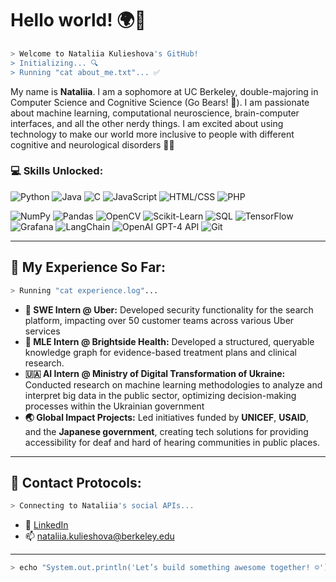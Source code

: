 # Hello world! 🌍🚀  

```bash
> Welcome to Nataliia Kulieshova's GitHub!  
> Initializing... 🔍  
> Running "cat about_me.txt"... ✅
```

My name is **Nataliia**. I am a sophomore at UC Berkeley, double-majoring in Computer Science and Cognitive Science (Go Bears! 🐻). I am passionate about machine learning, computational neuroscience, brain-computer interfaces, and all the other nerdy things. I am excited about using technology to make our world more inclusive to people with different cognitive and neurological disorders 🧠✨

### 💻 Skills Unlocked:
![Python](https://img.shields.io/badge/-Python-3776AB?logo=python&logoColor=white&style=for-the-badge)
![Java](https://img.shields.io/badge/-Java-007396?logo=java&logoColor=white&style=for-the-badge)
![C](https://img.shields.io/badge/-C-A8B9CC?logo=c&logoColor=white&style=for-the-badge)
![JavaScript](https://img.shields.io/badge/-JavaScript-F7DF1E?logo=javascript&logoColor=black&style=for-the-badge)
![HTML/CSS](https://img.shields.io/badge/-HTML%2FCSS-E34F26?logo=html5&logoColor=white&style=for-the-badge)
![PHP](https://img.shields.io/badge/-PHP-777BB4?logo=php&logoColor=white&style=for-the-badge)

![NumPy](https://img.shields.io/badge/-NumPy-013243?logo=numpy&logoColor=white&style=for-the-badge)
![Pandas](https://img.shields.io/badge/-Pandas-150458?logo=pandas&logoColor=white&style=for-the-badge)
![OpenCV](https://img.shields.io/badge/-OpenCV-5C3EE8?logo=opencv&logoColor=white&style=for-the-badge)
![Scikit-Learn](https://img.shields.io/badge/-Scikit%20Learn-F7931E?logo=scikit-learn&logoColor=white&style=for-the-badge)
![SQL](https://img.shields.io/badge/-SQL-4479A1?logo=postgresql&logoColor=white&style=for-the-badge)
![TensorFlow](https://img.shields.io/badge/-TensorFlow-FF6F00?logo=tensorflow&logoColor=white&style=for-the-badge)
![Grafana](https://img.shields.io/badge/-Grafana-F46800?logo=grafana&logoColor=white&style=for-the-badge)
![LangChain](https://img.shields.io/badge/-LangChain-2E86C1?logo=chain&logoColor=white&style=for-the-badge)
![OpenAI GPT-4 API](https://img.shields.io/badge/-OpenAI%20GPT--4%20API-412991?logo=openai&logoColor=white&style=for-the-badge)
![Git](https://img.shields.io/badge/-Git-F05032?logo=git&logoColor=white&style=for-the-badge)


---

## 🚀 My Experience So Far:
```bash
> Running "cat experience.log"...
```
- **🚗 SWE Intern @ Uber:** Developed security functionality for the search platform, impacting over 50 customer teams across various Uber services
- **🧠 MLE Intern @ Brightside Health:** Developed a structured, queryable knowledge graph for evidence-based treatment plans and clinical research.
- **🇺🇦 AI Intern @ Ministry of Digital Transformation of Ukraine:** Conducted research on machine learning methodologies to analyze and interpret big data in the public sector, optimizing decision-making processes within the Ukrainian government
- **🌏 Global Impact Projects:** Led initiatives funded by **UNICEF**, **USAID**, and the **Japanese government**, creating tech solutions for providing accessibility for deaf and hard of hearing communities in public places.  

---

## 📡 Contact Protocols:
```bash
> Connecting to Nataliia's social APIs...
```
- 💼 [LinkedIn](https://linkedin.com/in/nkulieshova)  
- 📫 nataliia.kulieshova@berkeley.edu

---
```bash
> echo "System.out.println('Let’s build something awesome together! ☺️')"  
```

